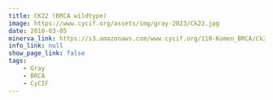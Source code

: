 ```yaml
---
title: CK22 (BRCA wildtype)
image: https://www.cycif.org/assets/img/gray-2023/Ck22.jpg
date: 2010-03-05
minerva_link: https://s3.amazonaws.com/www.cycif.org/110-Komen_BRCA/Ck22/index.html
info_link: null
show_page_link: false
tags:
    - Gray
    - BRCA
    - CyCIF
---
```

